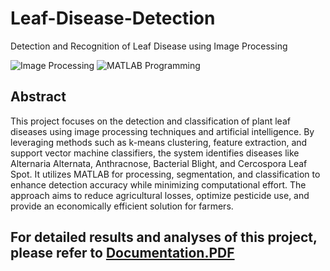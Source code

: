 # Leaf-Disease-Detection
Detection and Recognition of Leaf Disease using Image Processing

![Image Processing](https://img.shields.io/badge/Skill-Image%20Processing-blue)
![MATLAB Programming](https://img.shields.io/badge/Programming-MATLAB%20-orange)



## Abstract

This project focuses on the detection and classification of plant leaf diseases using image processing techniques and artificial intelligence. By leveraging methods such as k-means clustering, feature extraction, and support vector machine classifiers, the system identifies diseases like Alternaria Alternata, Anthracnose, Bacterial Blight, and Cercospora Leaf Spot. It utilizes MATLAB for processing, segmentation, and classification to enhance detection accuracy while minimizing computational effort. The approach aims to reduce agricultural losses, optimize pesticide use, and provide an economically efficient solution for farmers.

## For detailed results and analyses of this project, please refer to [Documentation.PDF](documentation.PDF)
